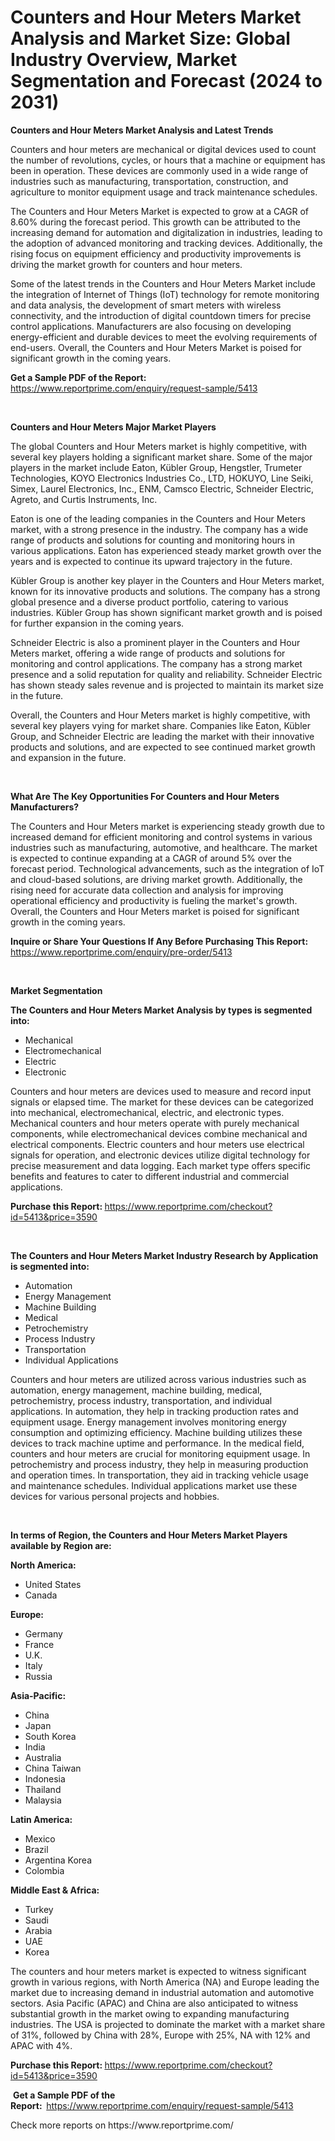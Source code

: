 <p><h1>Counters and Hour Meters Market Analysis and Market Size: Global Industry Overview, Market Segmentation and Forecast (2024 to 2031)</h1></p><p><strong>Counters and Hour Meters Market Analysis and Latest Trends</strong></p>
<p><p>Counters and hour meters are mechanical or digital devices used to count the number of revolutions, cycles, or hours that a machine or equipment has been in operation. These devices are commonly used in a wide range of industries such as manufacturing, transportation, construction, and agriculture to monitor equipment usage and track maintenance schedules.</p><p>The Counters and Hour Meters Market is expected to grow at a CAGR of 8.60% during the forecast period. This growth can be attributed to the increasing demand for automation and digitalization in industries, leading to the adoption of advanced monitoring and tracking devices. Additionally, the rising focus on equipment efficiency and productivity improvements is driving the market growth for counters and hour meters.</p><p>Some of the latest trends in the Counters and Hour Meters Market include the integration of Internet of Things (IoT) technology for remote monitoring and data analysis, the development of smart meters with wireless connectivity, and the introduction of digital countdown timers for precise control applications. Manufacturers are also focusing on developing energy-efficient and durable devices to meet the evolving requirements of end-users. Overall, the Counters and Hour Meters Market is poised for significant growth in the coming years.</p></p>
<p><strong>Get a Sample PDF of the Report:&nbsp;</strong> <a href="https://www.reportprime.com/enquiry/request-sample/5413">https://www.reportprime.com/enquiry/request-sample/5413</a></p>
<p>&nbsp;</p>
<p><strong>Counters and Hour Meters Major Market Players</strong></p>
<p><p>The global Counters and Hour Meters market is highly competitive, with several key players holding a significant market share. Some of the major players in the market include Eaton, Kübler Group, Hengstler, Trumeter Technologies, KOYO Electronics Industries Co., LTD, HOKUYO, Line Seiki, Simex, Laurel Electronics, Inc., ENM, Camsco Electric, Schneider Electric, Agreto, and Curtis Instruments, Inc.</p><p>Eaton is one of the leading companies in the Counters and Hour Meters market, with a strong presence in the industry. The company has a wide range of products and solutions for counting and monitoring hours in various applications. Eaton has experienced steady market growth over the years and is expected to continue its upward trajectory in the future.</p><p>Kübler Group is another key player in the Counters and Hour Meters market, known for its innovative products and solutions. The company has a strong global presence and a diverse product portfolio, catering to various industries. Kübler Group has shown significant market growth and is poised for further expansion in the coming years.</p><p>Schneider Electric is also a prominent player in the Counters and Hour Meters market, offering a wide range of products and solutions for monitoring and control applications. The company has a strong market presence and a solid reputation for quality and reliability. Schneider Electric has shown steady sales revenue and is projected to maintain its market size in the future.</p><p>Overall, the Counters and Hour Meters market is highly competitive, with several key players vying for market share. Companies like Eaton, Kübler Group, and Schneider Electric are leading the market with their innovative products and solutions, and are expected to see continued market growth and expansion in the future.</p></p>
<p>&nbsp;</p>
<p><strong>What Are The Key Opportunities For Counters and Hour Meters Manufacturers?</strong></p>
<p><p>The Counters and Hour Meters market is experiencing steady growth due to increased demand for efficient monitoring and control systems in various industries such as manufacturing, automotive, and healthcare. The market is expected to continue expanding at a CAGR of around 5% over the forecast period. Technological advancements, such as the integration of IoT and cloud-based solutions, are driving market growth. Additionally, the rising need for accurate data collection and analysis for improving operational efficiency and productivity is fueling the market's growth. Overall, the Counters and Hour Meters market is poised for significant growth in the coming years.</p></p>
<p><strong>Inquire or Share Your Questions If Any Before Purchasing This Report:</strong> <a href="https://www.reportprime.com/enquiry/pre-order/5413">https://www.reportprime.com/enquiry/pre-order/5413</a></p>
<p>&nbsp;</p>
<p><strong>Market Segmentation</strong></p>
<p><strong>The Counters and Hour Meters Market Analysis by types is segmented into:</strong></p>
<p><ul><li>Mechanical</li><li>Electromechanical</li><li>Electric</li><li>Electronic</li></ul></p>
<p><p>Counters and hour meters are devices used to measure and record input signals or elapsed time. The market for these devices can be categorized into mechanical, electromechanical, electric, and electronic types. Mechanical counters and hour meters operate with purely mechanical components, while electromechanical devices combine mechanical and electrical components. Electric counters and hour meters use electrical signals for operation, and electronic devices utilize digital technology for precise measurement and data logging. Each market type offers specific benefits and features to cater to different industrial and commercial applications.</p></p>
<p><strong>Purchase this Report:&nbsp;</strong><a href="https://www.reportprime.com/checkout?id=5413&price=3590">https://www.reportprime.com/checkout?id=5413&price=3590</a></p>
<p>&nbsp;</p>
<p><strong>The Counters and Hour Meters Market Industry Research by Application is segmented into:</strong></p>
<p><ul><li>Automation</li><li>Energy Management</li><li>Machine Building</li><li>Medical</li><li>Petrochemistry</li><li>Process Industry</li><li>Transportation</li><li>Individual Applications</li></ul></p>
<p><p>Counters and hour meters are utilized across various industries such as automation, energy management, machine building, medical, petrochemistry, process industry, transportation, and individual applications. In automation, they help in tracking production rates and equipment usage. Energy management involves monitoring energy consumption and optimizing efficiency. Machine building utilizes these devices to track machine uptime and performance. In the medical field, counters and hour meters are crucial for monitoring equipment usage. In petrochemistry and process industry, they help in measuring production and operation times. In transportation, they aid in tracking vehicle usage and maintenance schedules. Individual applications market use these devices for various personal projects and hobbies.</p></p>
<p>&nbsp;</p>
<p><strong>In terms of Region, the Counters and Hour Meters Market Players available by Region are:</strong></p>
<p>
    <p> <strong> North America: </strong>
        <ul>
            <li>United States</li>
            <li>Canada</li>
        </ul>
        </p> 
    <p> <strong> Europe: </strong>
        <ul>
            <li>Germany</li>
            <li>France</li>
            <li>U.K.</li>
            <li>Italy</li>
            <li>Russia</li>
        </ul>
        </p> 
    <p> <strong> Asia-Pacific: </strong>
        <ul>
            <li>China</li>
            <li>Japan</li>
            <li>South Korea</li>
            <li>India</li>
            <li>Australia</li>
            <li>China Taiwan</li>
            <li>Indonesia</li>
            <li>Thailand</li>
            <li>Malaysia</li>
        </ul>
        </p> 
    <p> <strong> Latin America: </strong>
        <ul>
            <li>Mexico</li>
            <li>Brazil</li>
            <li>Argentina Korea</li>
            <li>Colombia</li>
        </ul>
        </p> 
    <p> <strong> Middle East & Africa: </strong>
        <ul>
            <li>Turkey</li>
            <li>Saudi</li>
            <li>Arabia</li>
            <li>UAE</li>
            <li>Korea</li>
        </ul>
    </p>
    </p>
<p><p>The counters and hour meters market is expected to witness significant growth in various regions, with North America (NA) and Europe leading the market due to increasing demand in industrial automation and automotive sectors. Asia Pacific (APAC) and China are also anticipated to witness substantial growth in the market owing to expanding manufacturing industries. The USA is projected to dominate the market with a market share of 31%, followed by China with 28%, Europe with 25%, NA with 12% and APAC with 4%.</p></p>
<p><strong>Purchase this Report: </strong><a href="https://www.reportprime.com/checkout?id=5413&price=3590">https://www.reportprime.com/checkout?id=5413&price=3590</a></p>
<p>&nbsp;<strong>Get a Sample PDF of the Report:&nbsp;&nbsp;</strong><a href="https://www.reportprime.com/enquiry/request-sample/5413">https://www.reportprime.com/enquiry/request-sample/5413</a></p>
<p><strong></strong></p>
<p>Check more reports on https://www.reportprime.com/</p>